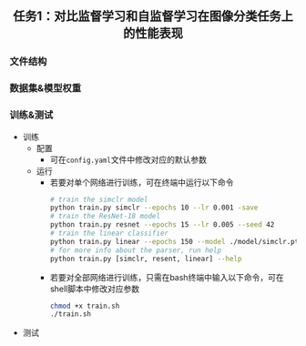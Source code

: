 <h2 align="center"> 任务1：对比监督学习和自监督学习在图像分类任务上的性能表现 </h2>


### 文件结构

### 数据集&模型权重

### 训练&测试

- 训练
  - 配置
    - 可在`config.yaml`文件中修改对应的默认参数
  - 运行
    - 若要对单个网络进行训练，可在终端中运行以下命令
      ```bash
      # train the simclr model
      python train.py simclr --epochs 10 --lr 0.001 -save
      # train the ResNet-18 model
      python train.py resnet --epochs 15 --lr 0.005 --seed 42
      # train the linear classifier
      python train.py linear --epochs 150 --model ./model/simclr.pth --type 'self_supervise'
      # for more info about the parser, run help
      python train.py [simclr, resent, linear] --help
      ``` 
    - 若要对全部网络进行训练，只需在bash终端中输入以下命令，可在shell脚本中修改对应参数
      ```bash
      chmod +x train.sh
      ./train.sh
      ``` 
- 测试